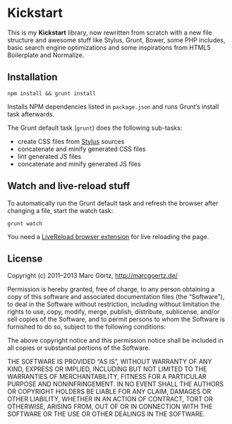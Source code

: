 # Kickstart

This is my **Kickstart** library, now rewritten from scratch with a new
file structure and awesome stuff like Stylus, Grunt, Bower, some PHP
includes, basic search engine optimizations and some inspirations from
HTML5 Boilerplate and Normalize.

## Installation

	npm install && grunt install

Installs NPM dependencies listed in `package.json` and runs Grunt’s
install task afterwards.

The Grunt default task (`grunt`) does the following sub-tasks:

 - create CSS files from [Stylus](http://learnboost.github.com/stylus/)
   sources
 - concatenate and minify generated CSS files
 - lint generated JS files
 - concatenate and minify generated JS files

## Watch and live-reload stuff

To automatically run the Grunt default task and refresh the browser
after changing a file, start the watch task:

	grunt watch

You need a [LiveReload browser extension](http://feedback.livereload.com/knowledgebase/articles/86242-how-do-i-install-and-use-the-browser-extensions-)
for live reloading the page.

## License

Copyright (c) 2011–2013 Marc Görtz, http://marcgoertz.de/

Permission is hereby granted, free of charge, to any person obtaining a
copy of this software and associated documentation files (the
“Software”), to deal in the Software without restriction, including
without limitation the rights to use, copy, modify, merge, publish,
distribute, sublicense, and/or sell copies of the Software, and to
permit persons to whom the Software is furnished to do so, subject to
the following conditions:

The above copyright notice and this permission notice shall be included
in all copies or substantial portions of the Software.

THE SOFTWARE IS PROVIDED “AS IS”, WITHOUT WARRANTY OF ANY KIND, EXPRESS
OR IMPLIED, INCLUDING BUT NOT LIMITED TO THE WARRANTIES OF
MERCHANTABILITY, FITNESS FOR A PARTICULAR PURPOSE AND NONINFRINGEMENT.
IN NO EVENT SHALL THE AUTHORS OR COPYRIGHT HOLDERS BE LIABLE FOR ANY
CLAIM, DAMAGES OR OTHER LIABILITY, WHETHER IN AN ACTION OF CONTRACT,
TORT OR OTHERWISE, ARISING FROM, OUT OF OR IN CONNECTION WITH THE
SOFTWARE OR THE USE OR OTHER DEALINGS IN THE SOFTWARE.
